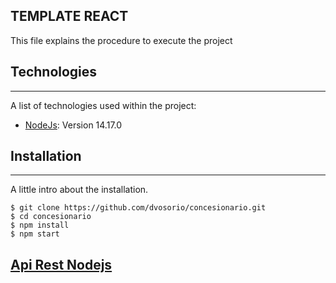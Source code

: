 ## TEMPLATE REACT

This file explains the procedure to execute the project

## Technologies
***
A list of technologies used within the project:
* [NodeJs](https://nodejs.org/en/): Version 14.17.0
## Installation
***
A little intro about the installation. 
```
$ git clone https://github.com/dvosorio/concesionario.git
$ cd concesionario
$ npm install
$ npm start
```
## [Api Rest Nodejs](https://github.com/dvosorio/apirestnodejs)

